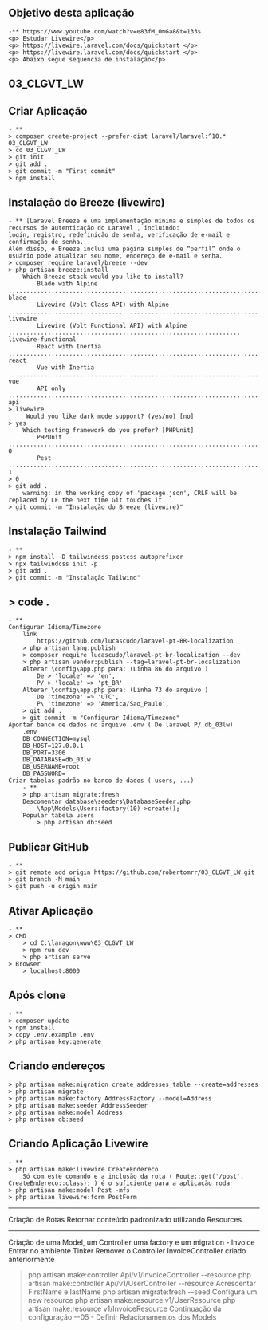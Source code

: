 ## Objetivo desta aplicação
    -** https://www.youtube.com/watch?v=e83fM_0mGa8&t=133s
    <p> Estudar Livewire</p>
    <p> https://livewire.laravel.com/docs/quickstart </p>
    <p> https://livewire.laravel.com/docs/quickstart </p>
    <p> Abaixo segue sequencia de instalação</p>

## 03_CLGVT_LW

## Criar Aplicação 
    - **
	> composer create-project --prefer-dist laravel/laravel:^10.* 03_CLGVT_LW
	> cd 03_CLGVT_LW
	> git init
	> git add .
	> git commit -m "First commit" 
	> npm install
## Instalação do Breeze (livewire)
	- ** [Laravel Breeze é uma implementação mínima e simples de todos os recursos de autenticação do Laravel , incluindo:
	login, registro, redefinição de senha, verificação de e-mail e confirmação de senha. 
	Além disso, o Breeze inclui uma página simples de “perfil” onde o usuário pode atualizar seu nome, endereço de e-mail e senha.
	> composer require laravel/breeze --dev
	> php artisan breeze:install
		Which Breeze stack would you like to install?
			Blade with Alpine ........................................................................................................ blade
			Livewire (Volt Class API) with Alpine ................................................................................. livewire
			Livewire (Volt Functional API) with Alpine ................................................................. livewire-functional
			React with Inertia ....................................................................................................... react
			Vue with Inertia ........................................................................................................... vue
			API only ................................................................................................................... api
	> livewire
		 Would you like dark mode support? (yes/no) [no]
	> yes
		Which testing framework do you prefer? [PHPUnit]
			PHPUnit ...................................................................................................................... 0
			Pest ......................................................................................................................... 1
	> 0
	> git add .
		warning: in the working copy of 'package.json', CRLF will be replaced by LF the next time Git touches it
	> git commit -m "Instalação do Breeze (livewire)" 
## Instalação Tailwind
    - ** 
	> npm install -D tailwindcss postcss autoprefixer
	> npx tailwindcss init -p
	> git add .
	> git commit -m "Instalação Tailwind" 
## > code .
    - **
	Configurar Idioma/Timezone
		link
			https://github.com/lucascudo/laravel-pt-BR-localization
	    > php artisan lang:publish
		> composer require lucascudo/laravel-pt-br-localization --dev
		> php artisan vendor:publish --tag=laravel-pt-br-localization
		Alterar \config\app.php para: (Linha 86 do arquivo )
			De > 'locale' => 'en',
			P/ > 'locale' => 'pt_BR'
		Alterar \config\app.php para: (Linha 73 do arquivo )
			De 'timezone' => 'UTC',
			P\ 'timezone' => 'America/Sao_Paulo',
		> git add .
		> git commit -m "Configurar Idioma/Timezone" 
	Apontar banco de dados no arquivo .env ( De laravel P/ db_03lw)
		.env
		DB_CONNECTION=mysql
		DB_HOST=127.0.0.1
		DB_PORT=3306
		DB_DATABASE=db_03lw
		DB_USERNAME=root
		DB_PASSWORD=
	Criar tabelas padrão no banco de dados ( users, ...)
    	- **    
		> php artisan migrate:fresh
		Descomentar database\seeders\DatabaseSeeder.php
	 		\App\Models\User::factory(10)->create();
		Popular tabela users
			> php artisan db:seed
## Publicar GitHub
    - **
	> git remote add origin https://github.com/robertomrr/03_CLGVT_LW.git
	> git branch -M main
	> git push -u origin main
## Ativar Aplicação
    - **
	> CMD 
		> cd C:\laragon\www\03_CLGVT_LW
		> npm run dev
		> php artisan serve
	> Browser
		> localhost:8000
## Após clone
    - **
	> composer update
	> npm install
	> copy .env.example .env
	> php artisan key:generate
## Criando endereços
	> php artisan make:migration create_addresses_table --create=addresses
	> php artisan migrate
	> php artisan make:factory AddressFactory --model=Address
	> php artisan make:seeder AddressSeeder
	> php artisan make:model Address  
	> php artisan db:seed
## Criando Aplicação Livewire
    - **
	> php artisan make:livewire CreateEndereco
		Só com este comando e a inclusão da rota ( Route::get('/post', CreateEndereco::class); ) é o suficiente para a aplicação rodar
	> php artisan make:model Post -mfs
	> php artisan livewire:form PostForm
_____________________________________________________________________________
Criação de Rotas
Retornar conteúdo padronizado utilizando Resources
_____________________________________________________________________________
Criação de uma Model, um Controller uma factory e um migration - Invoice
Entrar no ambiente Tinker
Remover o Controller InvoiceController criado anteriormente
> php artisan make:controller Api/v1/InvoiceController --resource
> php artisan make:controller Api/v1/UserController --resource
Acrescentar FirstName e lastName
> php artisan migrate:fresh --seed
Configura um new resource
> php artisan make:resource v1/UserResource
> php artisan make:resource v1/InvoiceResource
Continuação da configuração  --05 - Definir Relacionamentos dos Models

